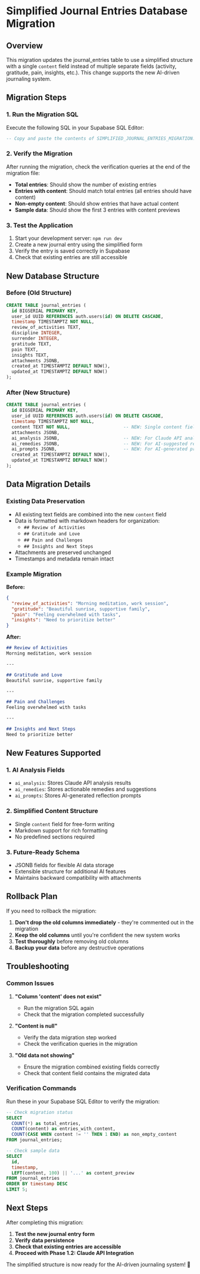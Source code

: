 # Simplified Journal Entries Database Migration

## Overview

This migration updates the journal_entries table to use a simplified structure with a single `content` field instead of multiple separate fields (activity, gratitude, pain, insights, etc.). This change supports the new AI-driven journaling system.

## Migration Steps

### 1. Run the Migration SQL

Execute the following SQL in your Supabase SQL Editor:

```sql
-- Copy and paste the contents of SIMPLIFIED_JOURNAL_ENTRIES_MIGRATION.sql
```

### 2. Verify the Migration

After running the migration, check the verification queries at the end of the migration file:

- **Total entries**: Should show the number of existing entries
- **Entries with content**: Should match total entries (all entries should have content)
- **Non-empty content**: Should show entries that have actual content
- **Sample data**: Should show the first 3 entries with content previews

### 3. Test the Application

1. Start your development server: `npm run dev`
2. Create a new journal entry using the simplified form
3. Verify the entry is saved correctly in Supabase
4. Check that existing entries are still accessible

## New Database Structure

### Before (Old Structure)
```sql
CREATE TABLE journal_entries (
  id BIGSERIAL PRIMARY KEY,
  user_id UUID REFERENCES auth.users(id) ON DELETE CASCADE,
  timestamp TIMESTAMPTZ NOT NULL,
  review_of_activities TEXT,
  discipline INTEGER,
  surrender INTEGER,
  gratitude TEXT,
  pain TEXT,
  insights TEXT,
  attachments JSONB,
  created_at TIMESTAMPTZ DEFAULT NOW(),
  updated_at TIMESTAMPTZ DEFAULT NOW()
);
```

### After (New Structure)
```sql
CREATE TABLE journal_entries (
  id BIGSERIAL PRIMARY KEY,
  user_id UUID REFERENCES auth.users(id) ON DELETE CASCADE,
  timestamp TIMESTAMPTZ NOT NULL,
  content TEXT NOT NULL,                    -- NEW: Single content field
  attachments JSONB,
  ai_analysis JSONB,                        -- NEW: For Claude API analysis
  ai_remedies JSONB,                        -- NEW: For AI-suggested remedies
  ai_prompts JSONB,                         -- NEW: For AI-generated prompts
  created_at TIMESTAMPTZ DEFAULT NOW(),
  updated_at TIMESTAMPTZ DEFAULT NOW()
);
```

## Data Migration Details

### Existing Data Preservation
- All existing text fields are combined into the new `content` field
- Data is formatted with markdown headers for organization:
  - `## Review of Activities`
  - `## Gratitude and Love`
  - `## Pain and Challenges`
  - `## Insights and Next Steps`
- Attachments are preserved unchanged
- Timestamps and metadata remain intact

### Example Migration
**Before:**
```json
{
  "review_of_activities": "Morning meditation, work session",
  "gratitude": "Beautiful sunrise, supportive family",
  "pain": "Feeling overwhelmed with tasks",
  "insights": "Need to prioritize better"
}
```

**After:**
```markdown
## Review of Activities
Morning meditation, work session

---

## Gratitude and Love
Beautiful sunrise, supportive family

---

## Pain and Challenges
Feeling overwhelmed with tasks

---

## Insights and Next Steps
Need to prioritize better
```

## New Features Supported

### 1. AI Analysis Fields
- `ai_analysis`: Stores Claude API analysis results
- `ai_remedies`: Stores actionable remedies and suggestions
- `ai_prompts`: Stores AI-generated reflection prompts

### 2. Simplified Content Structure
- Single `content` field for free-form writing
- Markdown support for rich formatting
- No predefined sections required

### 3. Future-Ready Schema
- JSONB fields for flexible AI data storage
- Extensible structure for additional AI features
- Maintains backward compatibility with attachments

## Rollback Plan

If you need to rollback the migration:

1. **Don't drop the old columns immediately** - they're commented out in the migration
2. **Keep the old columns** until you're confident the new system works
3. **Test thoroughly** before removing old columns
4. **Backup your data** before any destructive operations

## Troubleshooting

### Common Issues

1. **"Column 'content' does not exist"**
   - Run the migration SQL again
   - Check that the migration completed successfully

2. **"Content is null"**
   - Verify the data migration step worked
   - Check the verification queries in the migration

3. **"Old data not showing"**
   - Ensure the migration combined existing fields correctly
   - Check that content field contains the migrated data

### Verification Commands

Run these in your Supabase SQL Editor to verify the migration:

```sql
-- Check migration status
SELECT 
  COUNT(*) as total_entries,
  COUNT(content) as entries_with_content,
  COUNT(CASE WHEN content != '' THEN 1 END) as non_empty_content
FROM journal_entries;

-- Check sample data
SELECT 
  id,
  timestamp,
  LEFT(content, 100) || '...' as content_preview
FROM journal_entries 
ORDER BY timestamp DESC 
LIMIT 5;
```

## Next Steps

After completing this migration:

1. **Test the new journal entry form**
2. **Verify data persistence**
3. **Check that existing entries are accessible**
4. **Proceed with Phase 1.2: Claude API Integration**

The simplified structure is now ready for the AI-driven journaling system! 🚀
